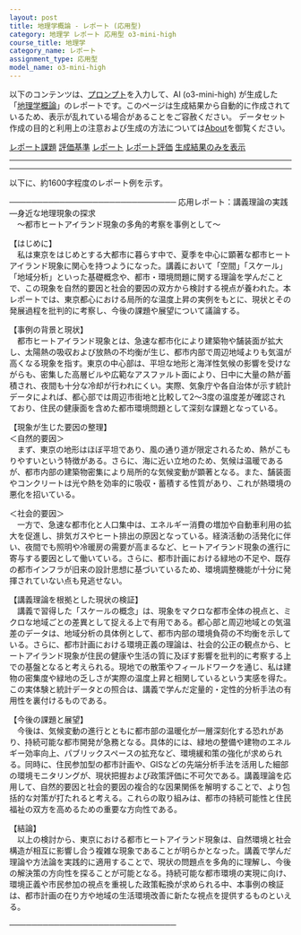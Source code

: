 ```yaml
---
layout: post
title: 地理学概論 - レポート (応用型)
category: 地理学 レポート 応用型 o3-mini-high
course_title: 地理学
category_name: レポート
assignment_type: 応用型
model_name: o3-mini-high
---
```


以下のコンテンツは、[プロンプト](https://github.com/takedatoshiyuki/synthetic_assignments/tree/main/generated/地理学/o3-mini-high/prompt_レポート-応用型.md)を入力して、AI (o3-mini-high) が生成した「[地理学概論](/contents/地理学/)」のレポートです。このページは生成結果から自動的に作成されているため、表示が乱れている場合があることをご容赦ください。
データセット作成の目的と利用上の注意および生成の方法については[About](/About)を御覧ください。

[レポート課題](../レポート課題-応用型)
[評価基準](../評価基準-応用型)
[レポート](../レポート-応用型)
[レポート評価](../レポート評価-応用型)
[生成結果のみを表示](https://github.com/takedatoshiyuki/synthetic_assignments/tree/main/generated/地理学/o3-mini-high/レポート-応用型.md)
  

***
***
  
以下に、約1600字程度のレポート例を示す。

──────────────────────────────
応用レポート：講義理論の実践―身近な地理現象の探求  
　～都市ヒートアイランド現象の多角的考察を事例として～

【はじめに】  
　私は東京をはじめとする大都市に暮らす中で、夏季を中心に顕著な都市ヒートアイランド現象に関心を持つようになった。講義において「空間」「スケール」「地域分析」といった基礎概念や、都市・環境問題に関する理論を学んだことで、この現象を自然的要因と社会的要因の双方から検討する視点が養われた。本レポートでは、東京都心における局所的な温度上昇の実例をもとに、現状とその発展過程を批判的に考察し、今後の課題や展望について議論する。

【事例の背景と現状】  
　都市ヒートアイランド現象とは、急速な都市化により建築物や舗装面が拡大し、太陽熱の吸収および放熱の不均衡が生じ、都市内部で周辺地域よりも気温が高くなる現象を指す。東京の中心部は、平坦な地形と海洋性気候の影響を受けながらも、密集した高層ビルや広範なアスファルト面により、日中に大量の熱が蓄積され、夜間も十分な冷却が行われにくい。実際、気象庁や各自治体が示す統計データによれば、都心部では周辺市街地と比較して2～3度の温度差が確認されており、住民の健康面を含めた都市環境問題として深刻な課題となっている。

【現象が生じた要因の整理】  
＜自然的要因＞  
　まず、東京の地形はほぼ平坦であり、風の通り道が限定されるため、熱がこもりやすいという特徴がある。さらに、海に近い立地のため、気候は温暖であるが、都市内部の建築物密集により局所的な気候変動が顕著となる。また、舗装面やコンクリートは光や熱を効率的に吸収・蓄積する性質があり、これが熱環境の悪化を招いている。

＜社会的要因＞  
　一方で、急速な都市化と人口集中は、エネルギー消費の増加や自動車利用の拡大を促進し、排気ガスやヒート排出の原因となっている。経済活動の活発化に伴い、夜間でも照明や冷暖房の需要が高まるなど、ヒートアイランド現象の進行に寄与する要因として働いている。さらに、都市計画における緑地の不足や、既存の都市インフラが旧来の設計思想に基づいているため、環境調整機能が十分に発揮されていない点も見逃せない。

【講義理論を根拠とした現状の検証】  
　講義で習得した「スケールの概念」は、現象をマクロな都市全体の視点と、ミクロな地域ごとの差異として捉える上で有用である。都心部と周辺地域との気温差のデータは、地域分析の具体例として、都市内部の環境負荷の不均衡を示している。さらに、都市計画における環境正義の理論は、社会的公正の観点から、ヒートアイランド現象が住民の健康や生活の質に及ぼす影響を批判的に考察する上での基盤となると考えられる。現地での散策やフィールドワークを通じ、私は建物の密集度や緑地の乏しさが実際の温度上昇と相関しているという実感を得た。この実体験と統計データとの照合は、講義で学んだ定量的・定性的分析手法の有用性を裏付けるものである。

【今後の課題と展望】  
　今後は、気候変動の進行とともに都市部の温暖化が一層深刻化する恐れがあり、持続可能な都市開発が急務となる。具体的には、緑地の整備や建物のエネルギー効率向上、パブリックスペースの拡充など、環境緩和策の強化が求められる。同時に、住民参加型の都市計画や、GISなどの先端分析手法を活用した細部の環境モニタリングが、現状把握および政策評価に不可欠である。講義理論を応用して、自然的要因と社会的要因の複合的な因果関係を解明することで、より包括的な対策が打たれると考える。これらの取り組みは、都市の持続可能性と住民福祉の双方を高めるための重要な方向性である。

【結論】  
　以上の検討から、東京における都市ヒートアイランド現象は、自然環境と社会構造が相互に影響し合う複雑な現象であることが明らかとなった。講義で学んだ理論や方法論を実践的に適用することで、現状の問題点を多角的に理解し、今後の解決策の方向性を探ることが可能となる。持続可能な都市環境の実現に向け、環境正義や市民参加の視点を重視した政策転換が求められる中、本事例の検証は、都市計画の在り方や地域の生活環境改善に新たな視点を提供するものといえる。  

──────────────────────────────
